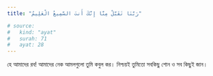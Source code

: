 ```yaml
---
title: "رَبَّنَا تَقَبَّلْ مِنَّا إِنَّكَ أَنتَ السَّمِيعُ الْعَلِيمُ"

# source:
#   kind: "ayat"
#   surah: 71
#   ayat: 28
---
```


হে আমাদের রব! আমাদের নেক আমলগুলো তুমি কবুল কর। নিশ্চয়ই তুমিতো সবকিছু শোন ও সব কিছুই জান।
